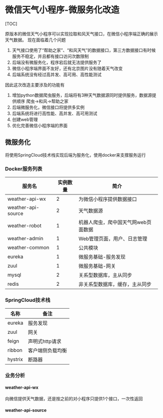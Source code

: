 

# 微信天气小程序-微服务化改造

[TOC]

原版本的微信天气小程序可以实现拉取和风天气接口，在微信小程序端正确的展示天气数据。
现在面临着几个问题
1. 天气接口使用了“帮助之家”、“和风天气”的数据接口，第三方数据接口有时候服务不稳定，并且都有接口访问次数限制
2. 后端没有微服务化，程序宕后就无法提供服务了
3. 微信小程序端界面不友好，还有北京图片没有随着天气改变
4. 后端系统没有经过高并发、高可用、高性能测试

因此这次改造主要涉及的功能有
1. 增加python数据爬虫服务，后端将有3种天气数据源同时提供服务，数据源提供顺序  爬虫->和风->帮助之家
2. 后端微服务化，微信接口将提供多实例
3. 后端系统将进行高性能、高并发、高可用测试
4. 创建web管理
5. 优化完善微信小程序端的界面

## 微服务化
将使用SpringCloud技术栈实现后端为服务化，使用docker来支撑服务运行

### Docker服务列表

| 服务名             | 实例数量            | 简介                                                 |
| ------------------ | ------------------- | ---------------------------------------------------- |
| weather-api-wx     | 2        | 为微信小程序提供数据接口               |
| weather-api-source | 2        | 天气数据源 |
| weather-robot      | 1        | 机器人爬虫，爬中国天气网web页面数据|
| weather-admin      | 1        | Web管理页面，用户、日志管理|
| weather-common| 1 | 公共模块 |
| eureka        |1|微服务基础-服务发现|
| zuul |1|微服务基础-网关|
| mysql |2|关系型数据库，主从同步|
| redis |2|非关系型数据库，缓存，主从同步|

### SpringCloud技术栈

| 名称    | 备注             |
| ------- | ---------------- |
| eureka  | 服务发现         |
| zuul    | 网关             |
| feign   | 声明式http请求   |
| ribbon  | 客户端侧负载均衡 |
| hystrix | 断路器           |



### 业务分析

#### weather-api-wx

向微信提供天气数据，还是按之前的对小程序只提供1个接口，一次性返回

#### weather-api-source

